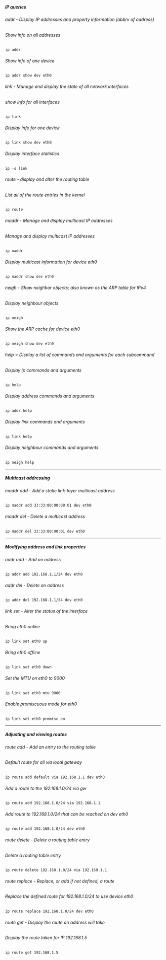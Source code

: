 ##### IP queries

###### addr - Display IP addresses and property information (abbrv of address)

###### Show info on all addresses
`ip addr`

###### Show info of one device
`ip addr show dev eth0`

###### link - Manage and display the state of all network interfaces

###### show info for all interfaces
`ip link`

###### Display info for one device
`ip link show dev eth0`

###### Display interface statistics
`ip -s link`

###### route - display and alter the routing table

###### List all of the route entries in the kernel
`ip route`

###### maddr - Manage and display multicast IP addresses

###### Manage and display multicast IP addresses
`ip maddr`

###### Display multicast information for device eth0
`ip maddr show dev eth0`

###### neigh - Show neighbor objects; also known as the ARP table for IPv4

###### Display neighbour objects
`ip neigh`

###### Show the ARP cache for device eth0
`ip neigh show dev eth0`

###### help = Display a list of commands and arguments for each subcommand

###### Display ip commands and arguments
`ip help`

###### Display address commands and arguments
`ip addr help`

###### Display link commands and arguments
`ip link help`

###### Display neighbour commands and arguments
`ip neigh help`

---------

##### Multicast addressing

###### maddr add - Add a static link-layer multicast address
`ip maddr add 33:33:00:00:00:01 dev eth0` 

###### maddr del - Delete a multicast address
`ip maddr del 33:33:00:00:01 dev eth0`

---------

##### Modifying address and link properties

###### addr add - Add an address
`ip addr add 192.168.1.1/24 dev eth0`

###### addr del - Delete an address
`ip addr del 192.168.1.1/24 dev eth0`

###### link set - Alter the status of the interface

###### Bring eth0 online
`ip link set eth0 up`

###### Bring eth0 offline
`ip link set eth0 down`

###### Set the MTU on eth0 to 9000
`ip link set eth0 mtu 9000`

###### Enable promiscuous mode for eth0
`ip link set eth0 promisc on`

---------

##### Adjusting and viewing routes

###### route add - Add an entry to the routing table

###### Default route for all via local gateway
`ip route add default via 192.168.1.1 dev eth0`

###### Add a route to the 192.168.1.0/24 via gw
`ip route add 192.168.1.0/24 via 192.168.1.1`

###### Add route to 192.168.1.0/24 that can be reached on dev eth0
`ip route add 192.168.1.0/24 dev eth0`

###### route delete - Delete a routing table entry

###### Delete a routing table entry
`ip route delete 192.168.1.0/24 via 192.168.1.1`

###### route replace - Replace, or add if not defined, a route

###### Replace the defined route for 192.168.1.0/24 to use device eth0
`ip route replace 192.168.1.0/24 dev eth0`

###### route get - Display the route an address will take

###### Display the route taken for IP 192.168.1.5
`ip route get 192.168.1.5`

